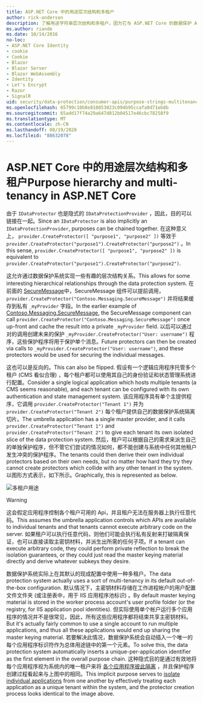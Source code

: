 ```yaml
---
title: ASP.NET Core 中的用途层次结构和多租户
author: rick-anderson
description: 了解用途字符串层次结构和多租户，因为它与 ASP.NET Core 的数据保护 Api 相关。
ms.author: riande
ms.date: 10/14/2016
no-loc:
- ASP.NET Core Identity
- cookie
- Cookie
- Blazor
- Blazor Server
- Blazor WebAssembly
- Identity
- Let's Encrypt
- Razor
- SignalR
uid: security/data-protection/consumer-apis/purpose-strings-multitenancy
ms.openlocfilehash: 65799c10b8e810853023c094b95ccafa0d71eb8b
ms.sourcegitcommit: 65add17f74a29a647d812b04517e46cbc78258f9
ms.translationtype: MT
ms.contentlocale: zh-CN
ms.lasthandoff: 08/19/2020
ms.locfileid: "88632078"
---
```

# <a name="purpose-hierarchy-and-multi-tenancy-in-aspnet-core"></a><span data-ttu-id="a822e-103">ASP.NET Core 中的用途层次结构和多租户</span><span class="sxs-lookup"><span data-stu-id="a822e-103">Purpose hierarchy and multi-tenancy in ASP.NET Core</span></span>

<span data-ttu-id="a822e-104">由于 `IDataProtector` 也是隐式的 `IDataProtectionProvider` ，因此，目的可以链接在一起。</span><span class="sxs-lookup"><span data-stu-id="a822e-104">Since an `IDataProtector` is also implicitly an `IDataProtectionProvider`, purposes can be chained together.</span></span> <span data-ttu-id="a822e-105">在这种意义上， `provider.CreateProtector([ "purpose1", "purpose2" ])` 等效于 `provider.CreateProtector("purpose1").CreateProtector("purpose2")` 。</span><span class="sxs-lookup"><span data-stu-id="a822e-105">In this sense, `provider.CreateProtector([ "purpose1", "purpose2" ])` is equivalent to `provider.CreateProtector("purpose1").CreateProtector("purpose2")`.</span></span>

<span data-ttu-id="a822e-106">这允许通过数据保护系统实现一些有趣的层次结构关系。</span><span class="sxs-lookup"><span data-stu-id="a822e-106">This allows for some interesting hierarchical relationships through the data protection system.</span></span> <span data-ttu-id="a822e-107">在前面的 [SecureMessage](xref:security/data-protection/consumer-apis/purpose-strings#data-protection-contoso-purpose)中，SecureMessage 组件可以提前调用， `provider.CreateProtector("Contoso.Messaging.SecureMessage")` 并将结果缓存到私有 `_myProvider` 字段。</span><span class="sxs-lookup"><span data-stu-id="a822e-107">In the earlier example of [Contoso.Messaging.SecureMessage](xref:security/data-protection/consumer-apis/purpose-strings#data-protection-contoso-purpose), the SecureMessage component can call `provider.CreateProtector("Contoso.Messaging.SecureMessage")` once up-front and cache the result into a private `_myProvider` field.</span></span> <span data-ttu-id="a822e-108">以后可以通过对的调用创建未来的保护 `_myProvider.CreateProtector("User: username")` 程序，这些保护程序将用于保护单个消息。</span><span class="sxs-lookup"><span data-stu-id="a822e-108">Future protectors can then be created via calls to `_myProvider.CreateProtector("User: username")`, and these protectors would be used for securing the individual messages.</span></span>

<span data-ttu-id="a822e-109">这也可以是反向的。</span><span class="sxs-lookup"><span data-stu-id="a822e-109">This can also be flipped.</span></span> <span data-ttu-id="a822e-110">假设有一个逻辑应用程序托管多个租户 (CMS 看似合理) ，每个租户都可以使用其自己的身份验证和状态管理系统进行配置。</span><span class="sxs-lookup"><span data-stu-id="a822e-110">Consider a single logical application which hosts multiple tenants (a CMS seems reasonable), and each tenant can be configured with its own authentication and state management system.</span></span> <span data-ttu-id="a822e-111">该应用程序具有单个主提供程序，它调用 `provider.CreateProtector("Tenant 1")` 并为 `provider.CreateProtector("Tenant 2")` 每个租户提供自己的数据保护系统隔离切片。</span><span class="sxs-lookup"><span data-stu-id="a822e-111">The umbrella application has a single master provider, and it calls `provider.CreateProtector("Tenant 1")` and `provider.CreateProtector("Tenant 2")` to give each tenant its own isolated slice of the data protection system.</span></span> <span data-ttu-id="a822e-112">然后，租户可以根据自己的需求来派生自己的单独保护程序，但不管它们尝试的情况如何，都不能创建与系统中任何其他租户发生冲突的保护程序。</span><span class="sxs-lookup"><span data-stu-id="a822e-112">The tenants could then derive their own individual protectors based on their own needs, but no matter how hard they try they cannot create protectors which collide with any other tenant in the system.</span></span> <span data-ttu-id="a822e-113">以图形方式表示，如下所示。</span><span class="sxs-lookup"><span data-stu-id="a822e-113">Graphically, this is represented as below.</span></span>

![多租户用途](purpose-strings-multitenancy/_static/purposes-multi-tenancy.png)

>[!WARNING]
> <span data-ttu-id="a822e-115">这会假定应用程序控制各个租户可用的 Api，并且租户无法在服务器上执行任意代码。</span><span class="sxs-lookup"><span data-stu-id="a822e-115">This assumes the umbrella application controls which APIs are available to individual tenants and that tenants cannot execute arbitrary code on the server.</span></span> <span data-ttu-id="a822e-116">如果租户可以执行任意代码，则他们可能会执行私有反射来打破隔离保证，也可以直接读取主密钥材料，并派生出所需的任何子项。</span><span class="sxs-lookup"><span data-stu-id="a822e-116">If a tenant can execute arbitrary code, they could perform private reflection to break the isolation guarantees, or they could just read the master keying material directly and derive whatever subkeys they desire.</span></span>

<span data-ttu-id="a822e-117">数据保护系统实际上在其默认的现成配置中使用一种多租户。</span><span class="sxs-lookup"><span data-stu-id="a822e-117">The data protection system actually uses a sort of multi-tenancy in its default out-of-the-box configuration.</span></span> <span data-ttu-id="a822e-118">默认情况下，主密钥材料存储在工作进程帐户的用户配置文件文件夹 (或注册表中，用于 IIS 应用程序池标识) 。</span><span class="sxs-lookup"><span data-stu-id="a822e-118">By default master keying material is stored in the worker process account's user profile folder (or the registry, for IIS application pool identities).</span></span> <span data-ttu-id="a822e-119">但实际使用单个帐户运行多个应用程序的情况并不是很常见，因此，所有这些应用程序都将结束共享主密钥材料。</span><span class="sxs-lookup"><span data-stu-id="a822e-119">But it's actually fairly common to use a single account to run multiple applications, and thus all these applications would end up sharing the master keying material.</span></span> <span data-ttu-id="a822e-120">若要解决此情况，数据保护系统会自动插入一个唯一的每个应用程序标识符作为总体用途链中的第一个元素。</span><span class="sxs-lookup"><span data-stu-id="a822e-120">To solve this, the data protection system automatically inserts a unique-per-application identifier as the first element in the overall purpose chain.</span></span> <span data-ttu-id="a822e-121">这种隐式目的是通过有效地将每个应用程序视为系统内的唯一租户来将 [各个应用程序彼此隔离](xref:security/data-protection/configuration/overview#per-application-isolation) ，并且保护程序创建过程看起来与上图中的相同。</span><span class="sxs-lookup"><span data-stu-id="a822e-121">This implicit purpose serves to [isolate individual applications](xref:security/data-protection/configuration/overview#per-application-isolation) from one another by effectively treating each application as a unique tenant within the system, and the protector creation process looks identical to the image above.</span></span>
